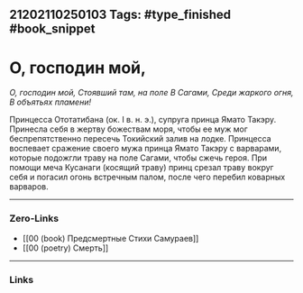 21202110250103
Tags: #type_finished #book_snippet 
---
# О, господин мой,

*О, господин мой,
Стоявший там, на поле
В Сагами,
Среди жаркого огня,
В объятьях пламени!*

Принцесса Ототатибана (ок. I в. н. э.), супруга принца Ямато Такэру. Принесла себя в жертву божествам моря, чтобы ее муж мог беспрепятственно пересечь Токийский залив на лодке. Принцесса воспевает сражение своего мужа принца Ямато Такэру с варварами, которые подожгли траву на поле Сагами, чтобы сжечь героя. При помощи меча Кусанаги (косящий траву) принц срезал траву вокруг себя и погасил огонь встречным палом, после чего перебил коварных варваров.

---
### Zero-Links
 - [[00 (book) Предсмертные Стихи Самураев]]
 - [[00 (poetry) Смерть]]
---
### Links
